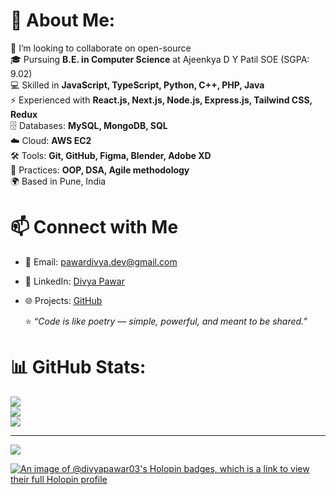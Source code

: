 
# 💫 About Me:
 👯 I’m looking to collaborate on open-source<br>
 🎓 Pursuing **B.E. in Computer Science** at Ajeenkya D Y Patil SOE (SGPA: 9.02)  
 💻 Skilled in **JavaScript, TypeScript, Python, C++, PHP, Java**  
 ⚡ Experienced with **React.js, Next.js, Node.js, Express.js, Tailwind CSS, Redux**  
 🗄️ Databases: **MySQL, MongoDB, SQL**  
 ☁️ Cloud: **AWS EC2**  
 🛠️ Tools: **Git, GitHub, Figma, Blender, Adobe XD**  
 🔐 Practices: **OOP, DSA, Agile methodology**  
 🌍 Based in Pune, India  

 # 📫 Connect with Me  
- 📧 Email: [pawardivya.dev@gmail.com](mailto:pawardivya.dev@gmail.com)  
- 💼 LinkedIn: [Divya Pawar](https://www.linkedin.com/in/divyapawar31)  
- 🌐 Projects: [GitHub](https://github.com/DIVYA-PAWAR-03)

  ⭐️ *“Code is like poetry — simple, powerful, and meant to be shared.”*  
# 📊 GitHub Stats:
![](https://github-readme-stats.vercel.app/api?username=DIVYA-PAWAR-03&theme=dark&hide_border=false&include_all_commits=false&count_private=false)<br/>
![](https://github-readme-streak-stats.herokuapp.com/?user=DIVYA-PAWAR-03&theme=dark&hide_border=false)<br/>
![](https://github-readme-stats.vercel.app/api/top-langs/?username=DIVYA-PAWAR-03&theme=dark&hide_border=false&include_all_commits=false&count_private=false&layout=compact)

---
[![](https://visitcount.itsvg.in/api?id=DIVYA-PAWAR-03&icon=0&color=0)](https://visitcount.itsvg.in)

<!-- Proudly created with GPRM ( https://gprm.itsvg.in ) -->
[![An image of @divyapawar03's Holopin badges, which is a link to view their full Holopin profile](https://holopin.me/divyapawar03)](https://holopin.io/@divyapawar03)
